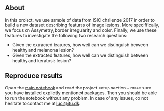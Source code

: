 ## About
In this project, we use sample of data from ISIC challenge 2017 in order to build a new dataset describing features of image lesions. More speciffically, we focus on Assymetry, border irregularity and color. Finally, we use these features to investigate the following two research questions:
- Given the extracted features, how well can we distinguish between healthy and melanoma lesion?
- Given the extracted features, how well can we distinguish between healthy and keratosis lesion?

## Reproduce results
Open the [main notebook](main.ipynb) and read the project setup section - make sure you have installed explicitly mentioned packages. Then you should be able to run the notebook without any problem.
In case of any issues, do not hesitate to contact me at luci@itu.dk.
